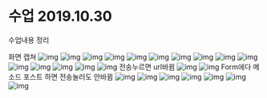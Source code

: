 # 수업 2019.10.30
수업내용 정리

화면 캡쳐
![img](./images09/1.png)
![img](./images09/2.png)
![img](./images09/3.png)
![img](./images09/4.png)
![img](./images09/5.png)
![img](./images09/6.png)
![img](./images09/7.png)
![img](./images09/8.png)
![img](./images09/9.png)
![img](./images09/10.png)
![img](./images09/11.png)
![img](./images09/12.png)
![img](./images09/13.png)
![img](./images09/14.png)
![img](./images09/15.png)
전송누르면 url바뀜
![img](./images09/16.png)
![img](./images09/17.png)
Form에다 메소드 포스트 하면  전송눌러도 안바뀜
![img](./images09/18.png)
![img](./images09/19.png)
![img](./images09/20.png)
![img](./images09/21.png)
![img](./images09/22.png)
![img](./images09/23.png)
![img](./images09/24.png)


